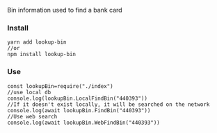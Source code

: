 Bin information used to find a bank card
### Install
```
yarn add lookup-bin
//or
npm install lookup-bin
```
### Use
```
const lookupBin=require("./index")
//use local db
console.log(lookupBin.LocalFindBin("440393"))
//If it doesn't exist locally, it will be searched on the network
console.log(await lookupBin.FindBin("440393"))
//Use web search
console.log(await lookupBin.WebFindBin("440393"))
```
